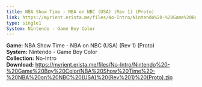 ```yaml
---
title: NBA Show Time - NBA on NBC (USA) (Rev 1) (Proto)
link: https://myrient.erista.me/files/No-Intro/Nintendo%20-%20Game%20Boy%20Color/NBA%20Show%20Time%20-%20NBA%20on%20NBC%20(USA)%20(Rev%201)%20(Proto).zip
type: single1
System: Nintendo - Game Boy Color
---
```

<b>Game:</b> NBA Show Time - NBA on NBC (USA) (Rev 1) (Proto)<br>
<b>System:</b> Nintendo - Game Boy Color<br>
<b>Collection:</b> No-Intro<br>
<b>Download:</b> https://myrient.erista.me/files/No-Intro/Nintendo%20-%20Game%20Boy%20Color/NBA%20Show%20Time%20-%20NBA%20on%20NBC%20(USA)%20(Rev%201)%20(Proto).zip